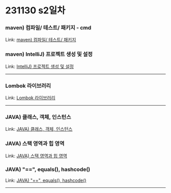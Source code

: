 # 231130 s2일차


### maven) 컴파일/ 테스트/ 패키지 - cmd

Link: [maven) 컴파일/ 테스트/ 패키지](https://blog.naver.com/dkumylove/223279406335)

### maven) IntelliJ) 프로젝트 생성 및 설정

Link: [IntelliJ) 프로젝트 생성 및 설정](https://blog.naver.com/dkumylove/223279425234)

---

### Lombok 라이브러리

Link: [Lombok 라이브러리](https://blog.naver.com/dkumylove/223279689952)

---

### JAVA) 클래스, 객체, 인스턴스

Link: [JAVA) 클래스, 객체, 인스턴스](https://blog.naver.com/dkumylove/223279700278)

### JAVA) 스택 영역과 힙 영역

Link: [JAVA) 스택 영역과 힙 영역](https://blog.naver.com/dkumylove/223279707829)

### JAVA) "==", equals(), hashcode()

Link: [JAVA) "==", equals(), hashcode()](https://blog.naver.com/dkumylove/223279709657)

---